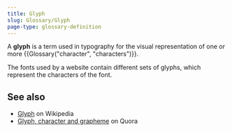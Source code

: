 ```yaml
---
title: Glyph
slug: Glossary/Glyph
page-type: glossary-definition
---
```




A **glyph** is a term used in typography for the visual representation of one or more {{Glossary("character", "characters")}}.

The fonts used by a website contain different sets of glyphs, which represent the characters of the font.

## See also

- [Glyph](https://en.wikipedia.org/wiki/Glyph) on Wikipedia
- [Glyph, character and grapheme](https://www.quora.com/Whats-the-difference-between-a-character-a-glyph-and-a-grapheme/answer/Thomas-Phinney) on Quora
